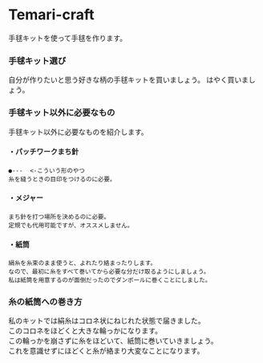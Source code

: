 # Temari-craft
手毬キットを使って手毬を作ります。

### 手毬キット選び
自分が作りたいと思う好きな柄の手毬キットを買いましょう。
はやく買いましょう。

### 手毬キット以外に必要なもの
手毬キット以外に必要なものを紹介します。  
	
#### ・パッチワークまち針
	●---  <-こういう形のやつ
	糸を縫うときの目印をつけるのに必要。
#### ・メジャー
	まち針を打つ場所を決めるのに必要。
	定規でも代用可能ですが、オススメしません。
#### ・紙筒
	絹糸を糸束のまま使うと、よれたり絡まったりします。
	なので、最初に糸をすべて巻いてから必要な分だけ取るようにしましょう。
	私は紙筒を用意するのが面倒だったのでダンボールに巻くことにしました。
### 糸の紙筒への巻き方
私のキットでは絹糸はコロネ状にねじれた状態で届きました。  
このコロネをほどくと大きな輪っかになります。  
この輪っかを崩さずに糸をほどいて、紙筒に巻いていきましょう。  
これを意識せずにほどくと糸が絡まり大変なことになります。  
